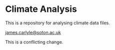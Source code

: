 # Climate Analysis

This is a repository for analysing climate data files.

james.carlyle@soton.ac.uk

This is a conflicting change.

